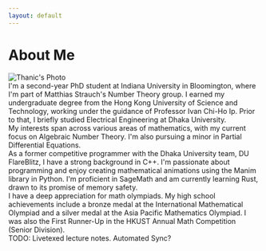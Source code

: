 ```yaml
---
layout: default
---
```


# About Me

<div class="image-wrap">
  <img src="{{ site.baseurl }}/assets/images/Charles_River_Photo.jpg" alt="Thanic's Photo" class="image-right">
</div>


<div class="equalize-text">
  I'm a second-year PhD student at Indiana University in Bloomington, where I'm part of Matthias Strauch's Number Theory group. I earned my undergraduate degree from the Hong Kong University of Science and Technology, working under the guidance of Professor Ivan Chi-Ho Ip. Prior to that, I briefly studied Electrical Engineering at Dhaka University.
</div>

<div class="equalize-text">
  My interests span across various areas of mathematics, with my current focus on Algebraic Number Theory. I'm also pursuing a minor in Partial Differential Equations.
</div>

<div class="equalize-text">
  As a former competitive programmer with the Dhaka University team, DU FlareBlitz, I have a strong background in C++. I'm passionate about programming and enjoy creating mathematical animations using the Manim library in Python. I'm proficient in SageMath and am currently learning Rust, drawn to its promise of memory safety.
</div>

<div class="equalize-text">
  I have a deep appreciation for math olympiads. My high school achievements include a bronze medal at the International Mathematical Olympiad and a silver medal at the Asia Pacific Mathematics Olympiad. I was also the First Runner-Up in the HKUST Annual Math Competition (Senior Division).
</div>

<div class="equalize-text">
  TODO: Livetexed lecture notes. Automated Sync?
</div>

